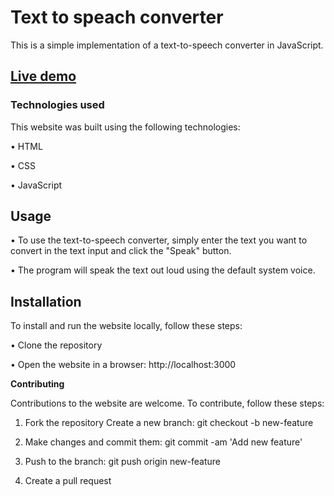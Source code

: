 # Text to speach converter

This is a simple implementation of a text-to-speech converter in JavaScript. 


## [Live demo](https://text-to-speach-converter.vercel.app/)


### Technologies used


This website was built using the following technologies:

• HTML

• CSS

• JavaScript


## Usage


• To use the text-to-speech converter, simply enter the text you want to convert in the text input and click the "Speak" button. 

• The program will speak the text out loud using the default system voice.


## Installation


To install and run the website locally, follow these steps:

• Clone the repository

• Open the website in a browser: http://localhost:3000


**Contributing**


Contributions to the website are welcome. To contribute, follow these steps:

1. Fork the repository Create a new branch: git checkout -b new-feature

2. Make changes and commit them: git commit -am 'Add new feature'

3. Push to the branch: git push origin new-feature

4. Create a pull request
